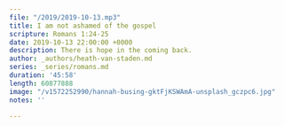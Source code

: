 ```yaml
---
file: "/2019/2019-10-13.mp3"
title: I am not ashamed of the gospel
scripture: Romans 1:24-25
date: 2019-10-13 22:00:00 +0000
description: There is hope in the coming back.
author: _authors/heath-van-staden.md
series: _series/romans.md
duration: '45:58'
length: 60877888
image: "/v1572252990/hannah-busing-gktFjKSWAmA-unsplash_gczpc6.jpg"
notes: ''

---
```

